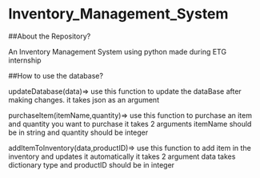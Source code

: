 # Inventory_Management_System


##About the Repository?


An Inventory Management System using python made during ETG internship



##How to use the database?


updateDatabase(data)=> use this function to update the dataBase after making changes. it takes json as an argument


purchaseItem(itemName,quantity)=> use this function to purchase an item and quantity you want to purchase it takes 2 arguments itemName should be in string and quantity should be integer


addItemToInventory(data,productID)=> use this function to add item in the inventory and updates it automatically it takes 2 argument data takes dictionary type and productID should be in integer
